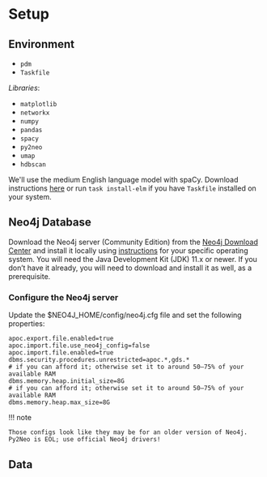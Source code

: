 # Setup

## Environment

- `pdm`
- `Taskfile`

*Libraries*:

- `matplotlib`
- `networkx`
- `numpy`
- `pandas`
- `spacy`
- `py2neo`
- `umap`
- `hdbscan`

We'll use the medium English language model with spaCy. Download instructions [here](https://spacy.io/usage) or
run `task install-elm` if you have `Taskfile` installed on your system.

## Neo4j Database

Download the Neo4j server (Community Edition) from the [Neo4j Download Center](https://neo4j.com/download-center/) and install it locally using [instructions](https://neo4j.com/docs/operations-manual/current/installation/osx/) for your specific operating system. You will need the Java Development Kit (JDK) 11.x or newer. If you don’t have it already, you will need to download and install it as well, as a prerequisite.

### Configure the Neo4j server

Update the $NEO4J_HOME/config/neo4j.cfg file and set the following properties:

```
apoc.export.file.enabled=true
apoc.import.file.use_neo4j_config=false
apoc.import.file.enabled=true
dbms.security.procedures.unrestricted=apoc.*,gds.*
# if you can afford it; otherwise set it to around 50–75% of your available RAM
dbms.memory.heap.initial_size=8G
# if you can afford it; otherwise set it to around 50–75% of your available RAM
dbms.memory.heap.max_size=8G

```

!!! note

    Those configs look like they may be for an older version of Neo4j.
    Py2Neo is EOL; use official Neo4j drivers!

## Data

